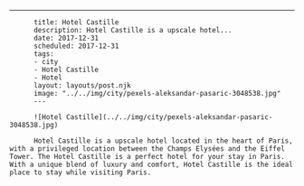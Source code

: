 ---
          title: Hotel Castille
          description: Hotel Castille is a upscale hotel...
          date: 2017-12-31
          scheduled: 2017-12-31
          tags:
          - city
          - Hotel Castille
          - Hotel
          layout: layouts/post.njk
          image: "../../img/city/pexels-aleksandar-pasaric-3048538.jpg"
          ---
          
          ![Hotel Castille](../../img/city/pexels-aleksandar-pasaric-3048538.jpg)
          
          Hotel Castille is a upscale hotel located in the heart of Paris, with a privileged location between the Champs Elysées and the Eiffel Tower. The Hotel Castille is a perfect hotel for your stay in Paris. With a unique blend of luxury and comfort, Hotel Castille is the ideal place to stay while visiting Paris.